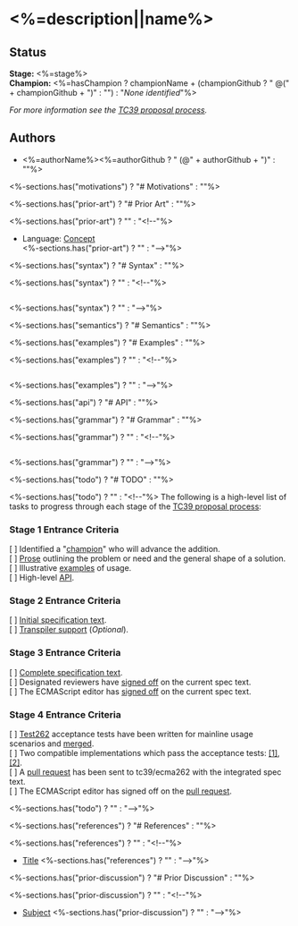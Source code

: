 <!--
Welcome to your new proposal repository. This document will serve as the introduction and 
 strawman for your proposal.

The repository is broken down into the following layout:

  /README.md        # intro/strawman (this file)
  /LICENSE          # ECMA compatible license (BSD-3 Clause)
  /src              # ecmarkup sources for the specification
  /docs             # ecmarkup output

To build the specification, run:

  npm run compile

To preview the specification, run:

  npm run start

It is recommended that you configure GitHub Pages in your GitHub repository to point to the
'/docs' directory after you push these changes to 'master'. That way the specification text
will be updated automatically when you publish.

-->

# <%=description||name%>

<!-- Replace this with a summary or introduction for your proposal -->

## Status

**Stage:** <%=stage%>  
**Champion:** <%=hasChampion ? championName + (championGithub ? " @(" + championGithub + ")" : "") : "_None identified_"%>

_For more information see the [TC39 proposal process](https://tc39.github.io/process-document/)._

## Authors

* <%=authorName%><%=authorGithub ? " (@" + authorGithub + ")" : ""%>

<%-sections.has("motivations") ? "# Motivations" : "<!-- # Motivations -->"%>

<!-- Motivations and use cases for the proposal --->

<%-sections.has("prior-art") ? "# Prior Art" : "<!-- # Prior Art -->"%>

<!-- Links to similar concepts in existing languages, prior proposals, etc. -->

<%-sections.has("prior-art") ? "" : "<!--"%>
* Language: [Concept](url)  
<%-sections.has("prior-art") ? "" : "-->"%>

<%-sections.has("syntax") ? "# Syntax" : "<!-- # Syntax -->"%>

<!-- Examples of syntax -->

<%-sections.has("syntax") ? "" : "<!--"%>
```js
```
<%-sections.has("syntax") ? "" : "-->"%>

<%-sections.has("semantics") ? "# Semantics" : "<!-- # Semantics -->"%>

<!-- Static and runtime semantics of the proposal -->

<%-sections.has("examples") ? "# Examples" : "<!-- # Examples -->"%>

<!-- Examples of the proposal -->

<%-sections.has("examples") ? "" : "<!--"%>
```js
```
<%-sections.has("examples") ? "" : "-->"%>

<%-sections.has("api") ? "# API" : "<!-- # API -->"%>

<!-- Description of High-level API -->

<%-sections.has("grammar") ? "# Grammar" : "<!-- # Grammar -->"%>

<!-- Grammar for the proposal. Please use grammarkdown (github.com/rbuckton/grammarkdown#readme) 
     syntax in fenced code blocks as grammarkdown is the grammar format used by ecmarkup. -->

<%-sections.has("grammar") ? "" : "<!--"%>
```grammarkdown
```
<%-sections.has("grammar") ? "" : "-->"%>

<%-sections.has("todo") ? "# TODO" : "<!-- # TODO -->"%>

<%-sections.has("todo") ? "" : "<!--"%>
The following is a high-level list of tasks to progress through each stage of the [TC39 proposal process](https://tc39.github.io/process-document/):

### Stage 1 Entrance Criteria

[ ] Identified a "[champion][Champion]" who will advance the addition.  
[ ] [Prose][Prose] outlining the problem or need and the general shape of a solution.  
[ ] Illustrative [examples][Examples] of usage.  
[ ] High-level [API][API].  

### Stage 2 Entrance Criteria

[ ] [Initial specification text][Specification].  
[ ] [Transpiler support][Transpiler] (_Optional_).  

### Stage 3 Entrance Criteria

[ ] [Complete specification text][Specification].  
[ ] Designated reviewers have [signed off][Stage3ReviewerSignOff] on the current spec text.  
[ ] The ECMAScript editor has [signed off][Stage3EditorSignOff] on the current spec text.  

### Stage 4 Entrance Criteria

[ ] [Test262](https://github.com/tc39/test262) acceptance tests have been written for mainline usage scenarios and [merged][Test262PullRequest].  
[ ] Two compatible implementations which pass the acceptance tests: [\[1\]][Implementation1], [\[2\]][Implementation2].  
[ ] A [pull request][Ecma262PullRequest] has been sent to tc39/ecma262 with the integrated spec text.  
[ ] The ECMAScript editor has signed off on the [pull request][Ecma262PullRequest].  

<%-sections.has("todo") ? "" : "-->"%>

<%-sections.has("references") ? "# References" : "<!-- # References -->"%>

<!-- Links to other specifications, etc. -->

<%-sections.has("references") ? "" : "<!--"%>
* [Title](url)
<%-sections.has("references") ? "" : "-->"%>

<%-sections.has("prior-discussion") ? "# Prior Discussion" : "<!-- # Prior Discussion -->"%>

<!-- Links to prior discussion topics on https://esdiscuss.org -->

<%-sections.has("prior-discussion") ? "" : "<!--"%>
* [Subject](https://esdiscuss.org)
<%-sections.has("prior-discussion") ? "" : "-->"%>

<!-- The following are shared links used throughout the README: -->

[Champion]: #status
[Prose]: #motivations
[Examples]: #examples
[API]: #api
[Specification]: <%=spec%>
[Transpiler]: #todo
[Stage3ReviewerSignOff]: #todo
[Stage3EditorSignOff]: #todo
[Test262PullRequest]: #todo
[Implementation1]: #todo
[Implementation2]: #todo
[Ecma262PullRequest]: #todo